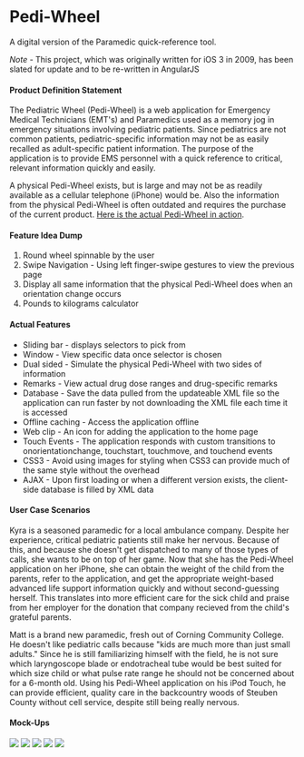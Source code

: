 # Pedi-Wheel
A digital version of the Paramedic quick-reference tool.

*Note* - This project, which was originally written for iOS 3 in 2009, has been slated for update and to be  re-written in AngularJS

#### Product Definition Statement
The Pediatric Wheel (Pedi-Wheel) is a web application for Emergency Medical Technicians (EMT's) and Paramedics used as a memory jog in emergency situations involving pediatric patients. Since pediatrics are not common patients, pediatric-specific information may not be as easily recalled as adult-specific patient information. The purpose of the application is to provide EMS personnel with a quick reference to critical, relevant information quickly and easily.

A physical Pedi-Wheel exists, but is large and may not be as readily available as a cellular telephone (iPhone) would be. Also the information from the physical Pedi-Wheel is often outdated and requires the purchase of the current product. [Here is the actual Pedi-Wheel in action](https://vimeo.com/8114904).

#### Feature Idea Dump
1. Round wheel spinnable by the user
2. Swipe Navigation - Using left finger-swipe gestures to view the previous page
3. Display all same information that the physical Pedi-Wheel does when an orientation change occurs
4. Pounds to kilograms calculator
  
#### Actual Features
- Sliding bar - displays selectors to pick from
- Window -  View specific data once selector is chosen
- Dual sided - Simulate the physical Pedi-Wheel with two sides of information
- Remarks - View actual drug dose ranges and drug-specific remarks
- Database - Save the data pulled from the updateable XML file so the application can run faster by not downloading the XML file each time it is accessed
- Offline caching - Access the application offline
- Web clip - An icon for adding the application to the home page
- Touch Events - The application responds with custom transitions to onorientationchange, touchstart, touchmove, and touchend events
- CSS3 - Avoid using images for styling when CSS3 can provide much of the same style without the overhead
- AJAX - Upon first loading or when a different version exists, the client-side database is filled by XML data

#### User Case Scenarios
Kyra is a seasoned paramedic for a local ambulance company. Despite her experience, critical pediatric patients still make her nervous. Because of this, and because she doesn't get dispatched to many of those types of calls, she wants to be on top of her game. Now that she has the Pedi-Wheel application on her iPhone, she can obtain the weight of the child from the parents, refer to the application, and get the appropriate weight-based advanced life support information quickly and without second-guessing herself. This translates into more efficient care for the sick child and praise from her employer for the donation that company recieved from the child's grateful parents.

Matt is a brand new paramedic, fresh out of Corning Community College. He doesn't like pediatric calls because "kids are much more than just small adults." Since he is still familiarizing himself with the field, he is not sure which laryngoscope blade or endotracheal tube would be best suited for which size child or what pulse rate range he should not be concerned about for a 6-month old. Using his Pedi-Wheel application on his iPod Touch, he can provide efficient, quality care in the backcountry woods of Steuben County without cell service, despite still being really nervous.

#### Mock-Ups
![](images/mock0.png)
![](images/mock1.png)
![](images/mock2.png)
![](images/mock3.png)
![](images/mock4.png)
